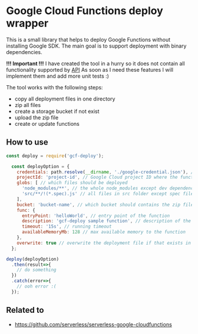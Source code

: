 Google Cloud Functions deploy wrapper
=====================================

This is a small library that helps to deploy Google Functions without installing Google SDK.
The main goal is to support deployment with binary dependencies.

**!!! Important !!!** I have created the tool in a hurry so it does not contain all functionality supported by [API](https://cloud.google.com/functions/docs/reference/rest/v1beta2/projects.locations.functions)
As soon as I need these features I will implement them and add more unit tests :)

The tool works with the following steps:
  - copy all deployment files in one directory
  - zip all files
  - create a storage bucket if not exist
  - upload the zip file
  - create or update functions

## How to use

```javascript
const deploy = require('gcf-deploy');

  const deployOption = {
    credentials: path.resolve(__dirname, './google-credential.json'), // absolute path of the google credential file
    projectId: 'project-id', // Google Cloud project ID where the function will be deployed
    globs: [ // which files should be deployed
      'node_modules/**', // the whole node_modules except dev dependencies.
      'src/**/!(*.spec).js' // all files in src folder except spec files
    ],
    bucket: 'bucket-name', // which bucket should contains the zip files
    func: {
      entryPoint: 'helloWorld', // entry point of the function
      description: 'gcf-deploy sample function', // description of the function
      timeout: '15s', // running timeout
      availableMemoryMb: 128 // max available memory to the function
    },
    overwrite: true // overwrite the deployment file if that exists in the bucket
  };

deploy(deployOption)
  .then(result=>{
    // do something
  })
  .catch(error=>{
    // ooh error :(
  });
```

## Related to
 - https://github.com/serverless/serverless-google-cloudfunctions
 
